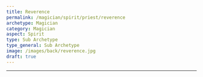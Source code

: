 ```yaml
---
title: Reverence
permalink: /magician/spirit/priest/reverence
archetype: Magician
category: Magician
aspect: Spirit
type: Sub Archetype
type_general: Sub Archetype
image: /images/back/reverence.jpg
draft: true
---
```


---
